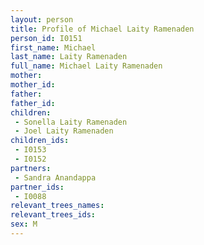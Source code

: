 ```yaml
---
layout: person
title: Profile of Michael Laity Ramenaden
person_id: I0151
first_name: Michael
last_name: Laity Ramenaden
full_name: Michael Laity Ramenaden
mother: 
mother_id: 
father: 
father_id: 
children:
 - Sonella Laity Ramenaden
 - Joel Laity Ramenaden
children_ids:
 - I0153
 - I0152
partners:
 - Sandra Anandappa
partner_ids:
 - I0088
relevant_trees_names:
relevant_trees_ids:
sex: M
---
```



